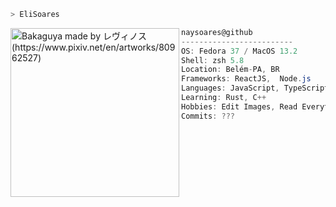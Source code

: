 ```zsh
> EliSoares
```

<img align="left" src="https://i.pinimg.com/564x/ce/33/32/ce3332388e10b26640f6f8effe0861ee.jpg" alt="Bakaguya made by レヴィノス (https://www.pixiv.net/en/artworks/80962527)" width="270" /> 

```csharp
naysoares@github
-------------------------
OS: Fedora 37 / MacOS 13.2
Shell: zsh 5.8
Location: Belém-PA, BR
Frameworks: ReactJS,  Node.js
Languages: JavaScript, TypeScript
Learning: Rust, C++
Hobbies: Edit Images, Read Everything
Commits: ???
```
